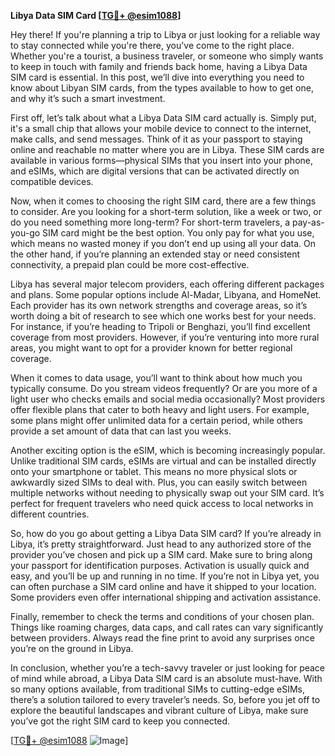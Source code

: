 **Libya Data SIM Card [[TG💪+ @esim1088](https://t.me/s/esim1088)]**

Hey there! If you're planning a trip to Libya or just looking for a reliable way to stay connected while you're there, you've come to the right place. Whether you're a tourist, a business traveler, or someone who simply wants to keep in touch with family and friends back home, having a Libya Data SIM card is essential. In this post, we’ll dive into everything you need to know about Libyan SIM cards, from the types available to how to get one, and why it’s such a smart investment.

First off, let’s talk about what a Libya Data SIM card actually is. Simply put, it's a small chip that allows your mobile device to connect to the internet, make calls, and send messages. Think of it as your passport to staying online and reachable no matter where you are in Libya. These SIM cards are available in various forms—physical SIMs that you insert into your phone, and eSIMs, which are digital versions that can be activated directly on compatible devices. 

Now, when it comes to choosing the right SIM card, there are a few things to consider. Are you looking for a short-term solution, like a week or two, or do you need something more long-term? For short-term travelers, a pay-as-you-go SIM card might be the best option. You only pay for what you use, which means no wasted money if you don’t end up using all your data. On the other hand, if you’re planning an extended stay or need consistent connectivity, a prepaid plan could be more cost-effective. 

Libya has several major telecom providers, each offering different packages and plans. Some popular options include Al-Madar, Libyana, and HomeNet. Each provider has its own network strengths and coverage areas, so it’s worth doing a bit of research to see which one works best for your needs. For instance, if you’re heading to Tripoli or Benghazi, you’ll find excellent coverage from most providers. However, if you’re venturing into more rural areas, you might want to opt for a provider known for better regional coverage.

When it comes to data usage, you’ll want to think about how much you typically consume. Do you stream videos frequently? Or are you more of a light user who checks emails and social media occasionally? Most providers offer flexible plans that cater to both heavy and light users. For example, some plans might offer unlimited data for a certain period, while others provide a set amount of data that can last you weeks. 

Another exciting option is the eSIM, which is becoming increasingly popular. Unlike traditional SIM cards, eSIMs are virtual and can be installed directly onto your smartphone or tablet. This means no more physical slots or awkwardly sized SIMs to deal with. Plus, you can easily switch between multiple networks without needing to physically swap out your SIM card. It’s perfect for frequent travelers who need quick access to local networks in different countries.

So, how do you go about getting a Libya Data SIM card? If you’re already in Libya, it’s pretty straightforward. Just head to any authorized store of the provider you’ve chosen and pick up a SIM card. Make sure to bring along your passport for identification purposes. Activation is usually quick and easy, and you’ll be up and running in no time. If you’re not in Libya yet, you can often purchase a SIM card online and have it shipped to your location. Some providers even offer international shipping and activation assistance.

Finally, remember to check the terms and conditions of your chosen plan. Things like roaming charges, data caps, and call rates can vary significantly between providers. Always read the fine print to avoid any surprises once you’re on the ground in Libya.

In conclusion, whether you’re a tech-savvy traveler or just looking for peace of mind while abroad, a Libya Data SIM card is an absolute must-have. With so many options available, from traditional SIMs to cutting-edge eSIMs, there’s a solution tailored to every traveler’s needs. So, before you jet off to explore the beautiful landscapes and vibrant culture of Libya, make sure you’ve got the right SIM card to keep you connected.

[[TG💪+ @esim1088](https://t.me/s/esim1088) ![Image](https://i.postimg.cc/Y0z9fWf4/image.png)]